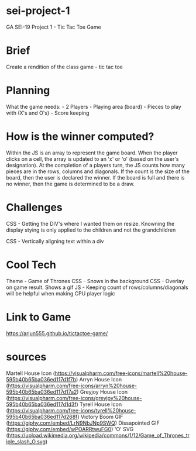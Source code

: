 # sei-project-1
GA SEI-19 Project 1 - Tic Tac Toe Game

# Brief
Create a rendition of the class game - tic tac toe

# Planning
What the game needs:
    - 2 Players
    - Playing area (board)
    - Pieces to play with (X's and O's)
    - Score keeping

# How is the winner computed?
Within the JS is an array to represent the game board. When the player clicks on a cell, the array is updated to an 'x' or 'o' (based on the user's designation). At the completion of a players turn, the JS counts how many pieces are in the rows, columns and diagonals. If the count is the size of the board, then the user is declared the winner. If the board is full and there is no winner, then the game is determined to be a draw.

# Challenges
CSS - Getting the DIV's where I wanted them on resize. Knowning the display stying is only applied to the children and not the grandchildren

CSS - Vertically aligning text within a div

# Cool Tech
Theme - Game of Thrones
CSS - Snows in the background
CSS - Overlay on game result. Shows a gif
JS - Keeping count of rows/columns/diagonals will be helpful when making CPU player logic

# Link to Game
https://arjun555.github.io/tictactoe-game/

# sources
Martell House Icon (https://visualpharm.com/free-icons/martell%20house-595b40b65ba036ed117d1f7b)
Arryn House Icon (https://visualpharm.com/free-icons/arryn%20house-595b40b65ba036ed117d17a2)
Greyjoy House Icon (https://visualpharm.com/free-icons/greyjoy%20house-595b40b65ba036ed117d1d3f)
Tyrell House Icon (https://visualpharm.com/free-icons/tyrell%20house-595b40b65ba036ed117d268f)
Victory Boom GIF (https://giphy.com/embed/LrN9NbJNp9SWQ)
Dissapointed GIF (https://giphy.com/embed/wPOARRtwuFG0)
'O' SVG (https://upload.wikimedia.org/wikipedia/commons/1/12/Game_of_Thrones_triple_slash_O.svg)